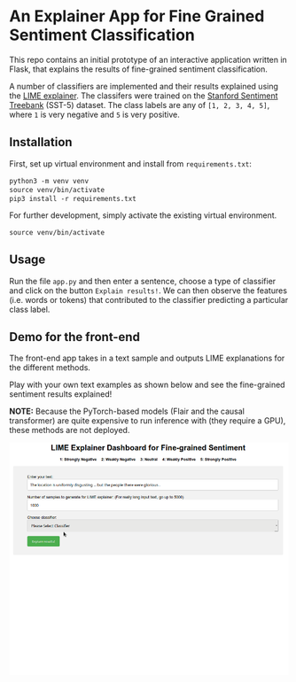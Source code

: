 # An Explainer App for Fine Grained Sentiment Classification

This repo contains an initial prototype of an interactive application written in Flask, that explains the results of fine-grained sentiment classification.

A number of classifiers are implemented and their results explained using the [LIME explainer](https://arxiv.org/pdf/1602.04938.pdf). 
The classifers were trained on the  [Stanford Sentiment Treebank](https://nlp.stanford.edu/sentiment/) (SST-5) dataset. The class labels are any of `[1, 2, 3, 4, 5]`, where `1` is very negative and `5` is very positive. 


## Installation

First, set up virtual environment and install from ```requirements.txt```:

    python3 -m venv venv
    source venv/bin/activate
    pip3 install -r requirements.txt

For further development, simply activate the existing virtual environment.

    source venv/bin/activate


## Usage

Run the file `app.py` and then enter a sentence, choose a type of classifier and click on the button `Explain results!`. We can then observe the features (i.e. words or tokens) that contributed to the classifier predicting a particular class label. 

## Demo for the front-end
The front-end app takes in a text sample and outputs LIME explanations for the different methods.

Play with your own text examples as shown below and see the fine-grained sentiment results explained!

**NOTE:** Because the PyTorch-based models (Flair and the causal transformer) are quite expensive to run inference with (they require a GPU), these methods are not deployed.

![](data/assets/explainer-app.gif)

